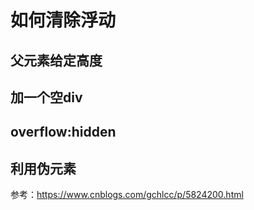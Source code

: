 # 如何清除浮动
## 父元素给定高度
## 加一个空div

## overflow:hidden

## 利用伪元素

参考：https://www.cnblogs.com/gchlcc/p/5824200.html